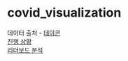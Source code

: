 # covid_visualization
데이터 출처 - [데이콘](https://dacon.io/competitions/official/235590/overview/) <br>
[진행 상황](https://github.com/lee-wonho/covid_visualization/blob/master/%EC%A7%84%ED%96%89%EC%83%81%ED%99%A9.txt) <br>
[리더보드 분석](https://github.com/lee-wonho/covid_visualization/blob/master/%EB%A6%AC%EB%8D%94%EB%B3%B4%EB%93%9C%20%EB%B6%84%EC%84%9D.txt) 
